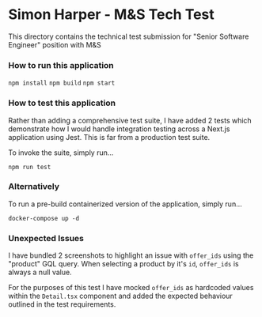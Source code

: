 # Simon Harper - M&S Tech Test

This directory contains the technical test submission for "Senior Software Engineer" position with M&S  

### How to run this application

```npm install```
```npm build```
```npm start```

### How to test this application

Rather than adding a comprehensive test suite, I have added 2 tests which demonstrate how I would handle integration testing across a Next.js application using Jest. This is far from a production test suite. 

To invoke the suite, simply run...

```npm run test```

### Alternatively

To run a pre-build containerized version of the application, simply run...

```docker-compose up -d```

### Unexpected Issues

I have bundled 2 screenshots to highlight an issue with ```offer_ids``` using the "product" GQL query. When selecting a product by it's ```id```, ```offer_ids``` is always a null value.

For the purposes of this test I have mocked ```offer_ids``` as hardcoded values within the ```Detail.tsx``` component and added the expected behaviour outlined in the test requirements.